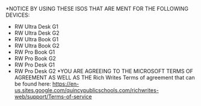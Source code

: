 *NOTICE BY USING THESE ISOS THAT ARE MENT FOR THE FOLLOWING DEVICES:
 - RW Ultra Desk G1
 - RW Ultra Desk G2
 - RW Ultra Book G1
 - RW Ultra Book G2
 - RW Pro Book G1
 - RW Pro Book G2
 - RW Pro Desk G1
 - RW Pro Desk G2
 *YOU ARE AGREEING TO THE MICROSOFT TERMS OF AGREEMENT AS WELL AS THE Rich Writes Terms of agreement that can be found here: https://en-us.sites.google.com/quincypublicschools.com/richwrites-web/support/Terms-of-service
